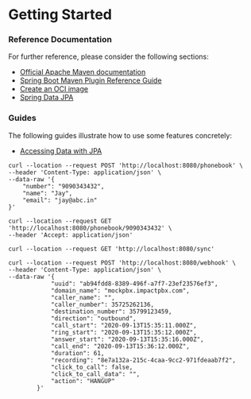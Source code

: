 # Getting Started

### Reference Documentation
For further reference, please consider the following sections:

* [Official Apache Maven documentation](https://maven.apache.org/guides/index.html)
* [Spring Boot Maven Plugin Reference Guide](https://docs.spring.io/spring-boot/docs/2.3.3.RELEASE/maven-plugin/reference/html/)
* [Create an OCI image](https://docs.spring.io/spring-boot/docs/2.3.3.RELEASE/maven-plugin/reference/html/#build-image)
* [Spring Data JPA](https://docs.spring.io/spring-boot/docs/2.3.3.RELEASE/reference/htmlsingle/#boot-features-jpa-and-spring-data)

### Guides
The following guides illustrate how to use some features concretely:

* [Accessing Data with JPA](https://spring.io/guides/gs/accessing-data-jpa/)

```shell script
curl --location --request POST 'http://localhost:8080/phonebook' \
--header 'Content-Type: application/json' \
--data-raw '{
    "number": "9090343432",
    "name": "Jay",
    "email": "jay@abc.in"
}'
```

```shell script
curl --location --request GET 'http://localhost:8080/phonebook/9090343432' \
--header 'Accept: application/json'
```

```shell script
curl --location --request GET 'http://localhost:8080/sync'
```

```shell script
curl --location --request POST 'http://localhost:8080/webhook' \
--header 'Content-Type: application/json' \
--data-raw '{
            "uuid": "ab94fdd8-8389-496f-a7f7-23ef23576ef3",
            "domain_name": "mockpbx.impactpbx.com",
            "caller_name": "",
            "caller_number": 35725262136,
            "destination_number": 35799123459,
            "direction": "outbound",
            "call_start": "2020-09-13T15:35:11.000Z",
            "ring_start": "2020-09-13T15:35:12.000Z",
            "answer_start": "2020-09-13T15:35:16.000Z",
            "call_end": "2020-09-13T15:36:12.000Z",
            "duration": 61,
            "recording": "8e7a132a-215c-4caa-9cc2-971fdeaab7f2",
            "click_to_call": false,
            "click_to_call_data": "",
            "action": "HANGUP"
        }'
```
